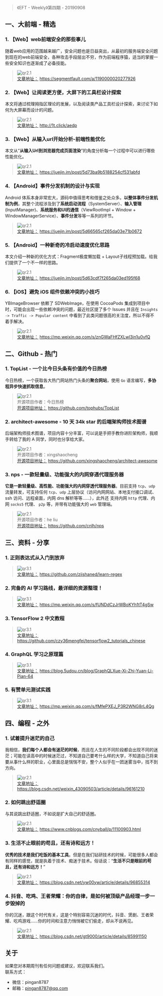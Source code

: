 > 《EFT - Weekly》第四期 - 20190908

## 一、大前端 - 精选

### 1. 【Web】web前端安全的那些事儿

随着web应用的范围越来越广，安全问题也是日益突出，从最初的服务端安全问题到现在的web前端安全，各种攻击手段层出不穷，作为前端程序猿，适当的掌握一些安全知识也逐渐成了必备技能。

> ![qr2.1](http://images.pingan8787.com/20190908_qr1.1.png)   
> [文章地址：](https://segmentfault.com/a/1190000020277926) https://segmentfault.com/a/1190000020277926


### 2. 【Web】让阅读更方便，大屏下的工具栏设计探索

本文将通过梳理拇指区理论的发展，以及阅读类产品工具栏设计探索，来讨论下如何为大屏幕而设计的问题。

> ![qr2.1](http://images.pingan8787.com/20190908_qr1.2.png)   
> [文章地址：](http://1t.click/aedp) http://1t.click/aedp


### 3. 【Web】从输入url开始分析-前端性能优化

本文从“**从输入Url到浏览器完成页面渲染**”的角度分析每一个过程中可以进行哪些性能优化。

> ![qr2.1](http://images.pingan8787.com/20190908_qr1.3.png)   
> [文章地址：](https://juejin.im/post/5d73ba9b5188254cf531abfd) https://juejin.im/post/5d73ba9b5188254cf531abfd


### 4. 【Android】事件分发机制的设计与实现

Android 体系本身非常宏大，源码中值得思考和借鉴之处众多。**以整体事件分发机制为例**，其整个流程涉及到了**系统启动流程**（SystemServer）、**输入管理**(InputManager)、**系统服务和UI的通信**（ViewRootImpl + Window + WindowManagerService）、**事件分发**等等一系列的环节。

> ![qr2.1](http://images.pingan8787.com/20190908_qr1.4.png)   
> [文章地址：](https://juejin.im/post/5d66565cf265da03e71b0672) https://juejin.im/post/5d66565cf265da03e71b0672

### 5. 【Android】一种新奇的冷启动速度优化思路

本文介绍一种新的优化方式：Fragment极度懒加载 + Layout子线程预加载。给我们提供了一个不一样的思路。

> ![qr2.1](http://images.pingan8787.com/20190908_qr1.5.png)   
> [文章地址：](https://juejin.im/post/5d63cdf7f265da03ed195f68) https://juejin.im/post/5d63cdf7f265da03ed195f68

### 6. 【iOS】避免 iOS 组件依赖冲突的小技巧

YBImageBrowser 依赖了 SDWebImage，在使用 CocoaPods 集成到项目中时，可能会出现一些依赖冲突的问题，最近社区提了多个 Issues 并且在 `Insights -> Traffic -> Popular content` 中看到了此类问题很高的关注度，所以不得不着手解决。

> ![qr2.1](http://images.pingan8787.com/20190908_qr1.6.png)   
> [文章地址：](https://mp.weixin.qq.com/s/znGWaFHfZXLwl3in1u0vfQ) https://mp.weixin.qq.com/s/znGWaFHfZXLwl3in1u0vfQ

## 二、Github - 热门

### 1. TopList - 一个比今日头条有价值的今日热榜

今日热榜，一个获取各大热门网站热门头条的**聚合网站**，使用 `Go` 语言编写，**多协程异步快速抓取信息**。

> ![qr2.1](http://images.pingan8787.com/20190908_qr2.1.png)     
> 开源项目作者：今日热榜     
> [开源项目地址：](https://github.com/tophubs/TopList) https://github.com/tophubs/TopList  

### 2. architect-awesome - 10 天 34k star 的后端架构师技术图谱

 后端架构师技术图谱，项目内容十分丰富，可以说是手把手教你进阶架构师，我顺手转给了我的 A 同学，同时也分享给大家。

> ![qr2.1](http://images.pingan8787.com/20190908_qr2.2.png)     
> 开源项目作者：xingshaocheng        
> [开源项目地址：](https://github.com/xingshaocheng/architect-awesome) https://github.com/xingshaocheng/architect-awesome 

### 3. nps - 一款轻量级、功能强大的内网穿透代理服务器

**它是一款轻量级、高性能、功能强大的内网穿透代理服务器**。目前支持 `tcp`、`udp` 流量转发，可支持任何 `tcp`、`udp` 上层协议（访问内网网站、本地支付接口调试、ssh 访问、远程桌面，内网 dns 解析等等……），此外还 支持内网 `http` 代理、内网 `socks5` 代理、 `p2p` 等，并带有功能强大的 `web` 管理端。

> ![qr2.1](http://images.pingan8787.com/20190908_qr2.3.png)     
> 开源项目作者：he liu    
> [开源项目地址：](https://github.com/cnlh/nps) https://github.com/cnlh/nps   

## 三、资料 - 分享

### 1. 正则表达式从入门到放弃

> ![qr3.1](http://images.pingan8787.com/20190908_qr3.1.png)   
> [文章地址：](https://github.com/ziishaned/learn-regex) https://github.com/ziishaned/learn-regex


### 2. 完备的 AI 学习路线，最详细的资源整理！

> ![qr3.1](http://images.pingan8787.com/20190908_qr3.2.png)   
> [文章地址：](https://mp.weixin.qq.com/s/fUNDdCzJrWBoKYh1tT4gSw) https://mp.weixin.qq.com/s/fUNDdCzJrWBoKYh1tT4gSw

### 3. TensorFlow 2 中文教程

> ![qr3.1](http://images.pingan8787.com/20190908_qr3.3.png)   
> [文章地址：](https://github.com/czy36mengfei/tensorflow2_tutorials_chinese) https://github.com/czy36mengfei/tensorflow2_tutorials_chinese

### 4. GraphQL 学习之原理篇

> ![qr3.1](http://images.pingan8787.com/20190908_qr3.4.png)   
> [文章地址：](https://blog.5udou.cn/blog/GraphQLXue-Xi-Zhi-Yuan-Li-Pian-64) https://blog.5udou.cn/blog/GraphQLXue-Xi-Zhi-Yuan-Li-Pian-64

### 5. 有赞单元测试实践

> ![qr3.1](http://images.pingan8787.com/20190908_qr3.5.png)   
> [文章地址：](https://mp.weixin.qq.com/s/fMfePXEJ_P3R2WNG8rL4Qg) https://mp.weixin.qq.com/s/fMfePXEJ_P3R2WNG8rL4Qg

## 四、编程 - 之外

### 1. 试着提升迷茫的自己

我相信，**我们每个人都会有迷茫的时候**，而且在人生的不同阶段都会出现不同的迷茫；可能在读高中的时候迷茫过，不知道自己要考什么样的大学，不知道自己将来要从事什么样的职业，心里面总是惴惴不安，整个人似乎在一团迷雾当中，找不到方向。

> ![qr2.1](http://images.pingan8787.com/20190908_qr4.1.png)   
> [文章地址：](https://blog.csdn.net/weixin_43090503/article/details/96161210) https://blog.csdn.net/weixin_43090503/article/details/96161210


### 2. 如何跳出舒适圈

与其说跳出舒适圈，不如说是扩大自己的舒适圈。

> ![qr2.1](http://images.pingan8787.com/20190908_qr4.2.png)   
> [文章地址：](https://www.cnblogs.com/cnyball/p/11100903.html) https://www.cnblogs.com/cnyball/p/11100903.html


### 3. 生活不止眼前的苟且，还有诗和远方！

**优秀的技术是我们吃饭的基本工具**。但是在我们钻研技术的时候，可能很多人都会有同样的感觉，就是执着于技术、痴迷于技术。俗话说：“**生活不只是眼前的苟且，还有诗和远方！**”

> ![qr2.1](http://images.pingan8787.com/20190908_qr4.3.png)   
> [文章地址：](https://blog.csdn.net/yw00yw/article/details/96855314) https://blog.csdn.net/yw00yw/article/details/96855314


### 4. 抖音、吃鸡、王者荣耀：你的自律，是如何被顶级产品经理一步一步毁掉的

你的沉迷，跟这个时代有关，这是个特别容易沉迷的时代，抖音、煲剧、王者荣耀、吃鸡游戏……你的时间和注意力悄悄被它们偷走，却从不说再见。

> ![qr2.1](http://images.pingan8787.com/20190908_qr4.4.png)   
> [文章地址：](https://blog.csdn.net/gt9000/article/details/85991150) https://blog.csdn.net/gt9000/article/details/85991150


## 关于

如果您对本期周刊有任何问题或建议，欢迎联系我们。   
联系方式：   
* 微信：pingan8787
* 邮箱：pingan8787@qq.com
